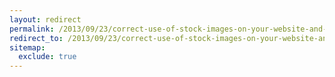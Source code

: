 ```yaml
---
layout: redirect
permalink: /2013/09/23/correct-use-of-stock-images-on-your-website-and-publications
redirect_to: /2013/09/23/correct-use-of-stock-images-on-your-website-and-publications/
sitemap:
  exclude: true
---
```

